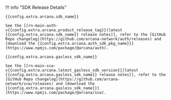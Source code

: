 !!! info "SDK Release Details"

    {{config.extra.arcana.sdk_name}}

    See the [[rn-main-auth-v{{config.extra.arcana.product_release_tag}}|latest {{config.extra.arcana.sdk_name}} release notes]], refer to the [GitHub Repo changelog](https://github.com/arcana-network/auth/releases) and [download the {{config.extra.arcana.auth_sdk_pkg_name}}](https://www.npmjs.com/package/@arcana/auth).

    {{config.extra.arcana.gasless_sdk_name}}

    See the [[rn-main-scw-v{{config.extra.arcana.latest_gasless_sdk_version}}|latest {{config.extra.arcana.gasless_sdk_name}} release notes]], refer to the [GitHub Repo changelog](https://github.com/arcana-network/scw/releases) and [download the {{config.extra.arcana.gasless_sdk_name}}](https://www.npmjs.com/package/@arcana/scw).